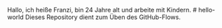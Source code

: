 Hallo, ich heiße Franzi, bin 24 Jahre alt und arbeite mit Kindern. # hello-world
Dieses Repository dient zum Üben des GitHub-Flows.
